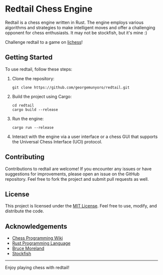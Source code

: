 # Redtail Chess Engine

Redtail is a chess engine written in Rust. The engine employs various algorithms and strategies to make intelligent moves and offer a challenging opponent for chess enthusiasts. It may not be stockfish, but it's mine :)

Challenge redtail to a game on [lichess](https://lichess.org/@/redtail-zero)!

## Getting Started

To use redtail, follow these steps:

1. Clone the repository:

   ```
   git clone https://github.com/georgemunyoro/redtail.git
   ```

2. Build the project using Cargo:

   ```
   cd redtail
   cargo build --release
   ```

3. Run the engine:

   ```
   cargo run --release
   ```

4. Interact with the engine via a user interface or a chess GUI that supports the Universal Chess Interface (UCI) protocol.

## Contributing

Contributions to redtail are welcome! If you encounter any issues or have suggestions for improvements, please open an issue on the GitHub repository. Feel free to fork the project and submit pull requests as well.

## License

This project is licensed under the [MIT License](LICENSE). Feel free to use, modify, and distribute the code.

## Acknowledgements

- [Chess Programming Wiki](https://www.chessprogramming.org/)
- [Rust Programming Language](https://www.rust-lang.org/)
- [Bruce Moreland](https://web.archive.org/web/20071026090003/http://www.brucemo.com/compchess/programming/index.htm)
- [Stockfish](https://github.com/official-stockfish/Stockfish)

---

Enjoy playing chess with redtail!
